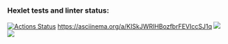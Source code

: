 ### Hexlet tests and linter status:
[![Actions Status](https://github.com/JavaQuaker/java-project-71/workflows/hexlet-check/badge.svg)](https://github.com/JavaQuaker/java-project-71/actions)
https://asciinema.org/a/KISkJWRlHBozfbrFEVIccSJ1q
<a href="https://codeclimate.com/github/JavaQuaker/java-project-71/maintainability"><img src="https://api.codeclimate.com/v1/badges/3732404285363862e527/maintainability" /></a>
<a href="https://codeclimate.com/github/JavaQuaker/java-project-71/test_coverage"><img src="https://api.codeclimate.com/v1/badges/3732404285363862e527/test_coverage" /></a>
